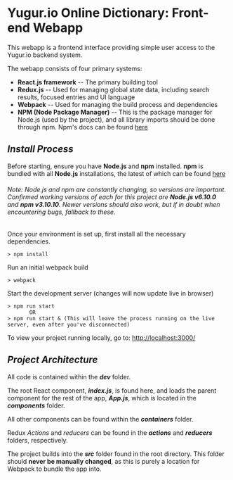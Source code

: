 # **Yugur.io Online Dictionary: Front-end Webapp**

This webapp is a frontend interface providing simple user access to the Yugur.io backend system.

The webapp consists of four primary systems: 
* **React.js framework** -- The primary building tool
* **Redux.js** -- Used for managing global state data, including search results, focused entries and UI language
* **Webpack** -- Used for managing the build process and dependencies
* **NPM (Node Package Manager)** -- This is the package manager for Node.js (used by the project), and all library imports should be done through npm. 
Npm's docs can be found [here](https://docs.npmjs.com/)

## *Install Process*
Before starting, ensure you have **Node.js** and **npm** installed. **npm** is bundled with all **Node.js** installations, the latest of which can be found [here](https://nodejs.org/en/)

###### *Note: Node.js and npm are constantly changing, so versions are important. Confirmed working versions of each for this project are __Node.js v6.10.0__ and __npm v3.10.10__. Newer versions should also work, but if in doubt when encountering bugs, fallback to these.*


Once your environment is set up, first install all the necessary dependencies.
```
> npm install
```

Run an initial webpack build
```
> webpack
```

Start the development server (changes will now update live in browser)
```
> npm run start
       OR
> npm run start & (This will leave the process running on the live server, even after you've disconnected)
```

To view your project running locally, go to: [http://localhost:3000/](http://localhost:3000/)

## *Project Architecture*

All code is contained within the ***dev*** folder. 

The root React component, ***index.js***, is found here, and loads the parent component for the rest of the app, ***App.js***, which is located in the ***components*** folder.

All other components can be found within the ***containers*** folder.

Redux *Actions* and *reducers* can be found in the ***actions*** and ***reducers*** folders, respectively.

The project builds into the ***src*** folder found in the root directory. This folder should **never be manually changed**, as this is purely a location for Webpack to bundle the app into.

